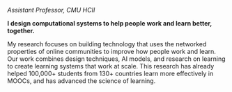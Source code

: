 _Assistant Professor, CMU HCII_

**I design computational systems to help people work and learn better, together.**

My research focuses on building technology that uses the networked properties of online communities to improve how people work and learn. Our work combines design techniques, AI models, and research on learning to create learning systems that work at scale. This research has already helped 100,000+ students from 130+ countries learn more effectively in MOOCs, and has advanced the science of learning.
